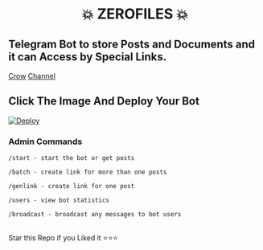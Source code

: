 <h1 align="center"> 
     💥 ZEROFILES 💥
</h1>
 

## Telegram Bot to store Posts and Documents and it can Access by Special Links.

[Crow](t.me/deadcrow)
[Channel](t.me/xproject13)

## Click The Image And Deploy Your Bot

[![Deploy](https://telegra.ph/file/8df319c48529c36e7785c.png)](https://heroku.com/deploy?template=https://github.com/zerosquad13/zerofiles.git)

### Admin Commands

```console
/start - start the bot or get posts

/batch - create link for more than one posts

/genlink - create link for one post

/users - view bot statistics

/broadcast - broadcast any messages to bot users
```

##

   Star this Repo if you Liked it ⭐⭐⭐
